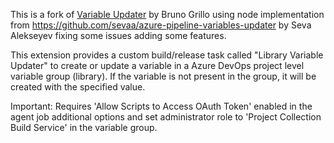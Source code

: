 This is a fork of [Variable Updater](https://github.com/lanalua/azure-pipeline-variables-updater) by Bruno Grillo
using node implementation from https://github.com/sevaa/azure-pipeline-variables-updater by Seva Alekseyev 
fixing some issues adding some features.

This extension provides a custom build/release task called "Library Variable Updater" to create or update a variable in a Azure DevOps project level variable group (library).
If the variable is not present in the group, it will be created with the specified value.

Important: Requires 'Allow Scripts to Access OAuth Token' enabled in the agent job additional options and set administrator role to 'Project Collection Build Service' in the variable group.